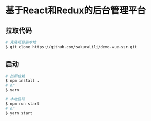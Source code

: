 # 基于React和Redux的后台管理平台

## 拉取代码

``` bash
# 克隆项目到本地
$ git clone https://github.com/sakuraLili/demo-vue-ssr.git
```

## 启动

``` bash
# 按照依赖
$ npm install .
# or
$ yarn

# 本地启动
$ npm run start
# or
$ yarn start
```
